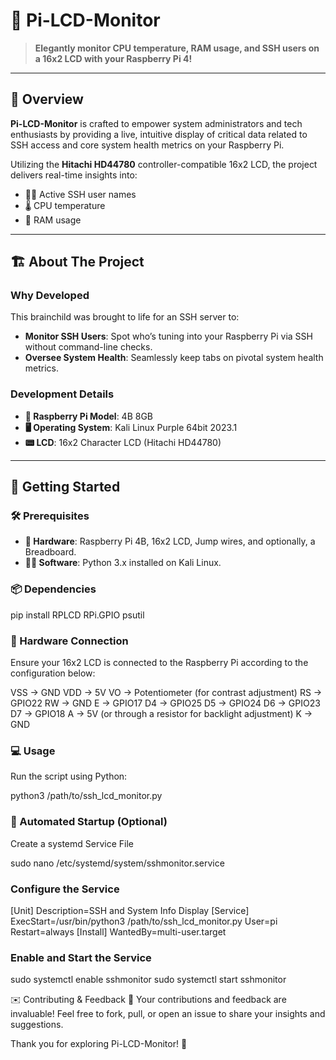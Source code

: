 # 🚀 Pi-LCD-Monitor 

> **Elegantly monitor CPU temperature, RAM usage, and SSH users on a 16x2 LCD with your Raspberry Pi 4!**

---

## 🎯 Overview 

**Pi-LCD-Monitor** is crafted to empower system administrators and tech enthusiasts by providing a live, intuitive display of critical data related to SSH access and core system health metrics on your Raspberry Pi. 

Utilizing the **Hitachi HD44780** controller-compatible 16x2 LCD, the project delivers real-time insights into:
- 🧑‍💻 Active SSH user names
- 🌡️ CPU temperature
- 💾 RAM usage

---

## 🏗 About The Project 

### Why Developed

This brainchild was brought to life for an SSH server to:
- **Monitor SSH Users**: Spot who’s tuning into your Raspberry Pi via SSH without command-line checks.
- **Oversee System Health**: Seamlessly keep tabs on pivotal system health metrics.

### Development Details
- **🍰 Raspberry Pi Model**: 4B 8GB
- **🖥 Operating System**: Kali Linux Purple 64bit 2023.1
- **📟 LCD**: 16x2 Character LCD (Hitachi HD44780)

---

## 🚀 Getting Started 

### 🛠 Prerequisites 

- **🧱 Hardware**: Raspberry Pi 4B, 16x2 LCD, Jump wires, and optionally, a Breadboard.
- **👩‍💻 Software**: Python 3.x installed on Kali Linux.

### 📦 Dependencies 

pip install RPLCD RPi.GPIO psutil

### 🔌 Hardware Connection
Ensure your 16x2 LCD is connected to the Raspberry Pi according to the configuration below:

VSS -> GND
VDD -> 5V
VO  -> Potentiometer (for contrast adjustment)
RS  -> GPIO22
RW  -> GND
E   -> GPIO17
D4  -> GPIO25
D5  -> GPIO24
D6  -> GPIO23
D7  -> GPIO18
A   -> 5V (or through a resistor for backlight adjustment)
K   -> GND

### 💻 Usage
Run the script using Python:

python3 /path/to/ssh_lcd_monitor.py

### 🔄 Automated Startup (Optional)
Create a systemd Service File

sudo nano /etc/systemd/system/sshmonitor.service

### Configure the Service

[Unit]
Description=SSH and System Info Display
[Service]
ExecStart=/usr/bin/python3 /path/to/ssh_lcd_monitor.py
User=pi
Restart=always
[Install]
WantedBy=multi-user.target

### Enable and Start the Service

sudo systemctl enable sshmonitor
sudo systemctl start sshmonitor

✉️ Contributing & Feedback
🌟 Your contributions and feedback are invaluable! Feel free to fork, pull, or open an issue to share your insights and suggestions.

Thank you for exploring Pi-LCD-Monitor! 🎉
